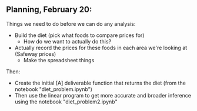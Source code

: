 ## Planning, February 20: 

Things we need to do before we can do any analysis: 
- Build the diet (pick what foods to compare prices for)
  - How do we want to actually do this? 
- Actually record the prices for these foods in each area we're looking at (Safeway prices)
  - Make the spreadsheet things 

Then: 
- Create the initial [A] deliverable function that returns the diet (from the notebook "diet_problem.ipynb")
- Then use the linear program to get more accurate and broader inference using the notebook "diet_problem2.ipynb"
